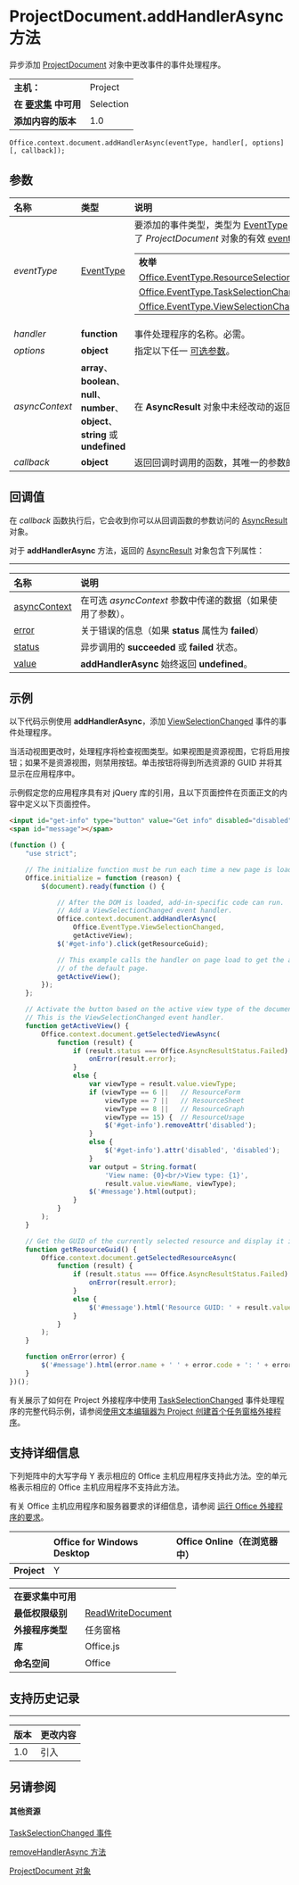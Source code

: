 
# <a name="projectdocument.addhandlerasync-method"></a>ProjectDocument.addHandlerAsync 方法
异步添加 [ProjectDocument](../../reference/shared/projectdocument.projectdocument.md) 对象中更改事件的事件处理程序。

|||
|:-----|:-----|
|**主机：**|Project|
|**在 [要求集](../../docs/overview/specify-office-hosts-and-api-requirements.md) 中可用**|Selection|
|**添加内容的版本**|1.0|

```
Office.context.document.addHandlerAsync(eventType, handler[, options][, callback]);
```


## <a name="parameters"></a>参数



|**名称**|**类型**|**说明**|
|:-----|:-----|:-----|
| _eventType_|[EventType](../../reference/shared/eventtype-enumeration.md)|要添加的事件类型，类型为 [EventType](../../reference/shared/eventtype-enumeration.md) 常数或其对应的文本值。必需。下表展示了 _ProjectDocument_ 对象的有效 [eventType](../../reference/shared/projectdocument.projectdocument.md) 自变量。<table><tr><td>**枚举**</td><td>**文本值**</td></tr><tr><td>[Office.EventType.ResourceSelectionChanged](../../reference/shared/projectdocument.resourceselectionchanged.event.md)</td><td>resourceSelectionChanged</td></tr><tr><td>[Office.EventType.TaskSelectionChanged](../../reference/shared/projectdocument.taskselectionchanged.event.md)</td><td>taskSelectionChanged</td></tr><tr><td>[Office.EventType.ViewSelectionChanged](../../reference/shared/projectdocument.viewselectionchanged.event.md)</td><td>viewSelectionChanged</td></tr></table>|
| _handler_|**function**|事件处理程序的名称。必需。|
| _options_|**object**|指定以下任一 [可选参数](../../docs/develop/asynchronous-programming-in-office-add-ins.md#passing-optional-parameters-to-asynchronous-methods)。|
| _asyncContext_|**array**、**boolean**、**null**、**number**、**object**、**string** 或 **undefined**|在 **AsyncResult** 对象中未经改动的返回的任何类型的用户定义项。|
| _callback_|**object**|返回回调时调用的函数，其唯一的参数的类型为 **AsyncResult** 。|

## <a name="callback-value"></a>回调值

在 _callback_ 函数执行后，它会收到你可以从回调函数的参数访问的 [AsyncResult](../../reference/shared/asyncresult.md) 对象。

对于 **addHandlerAsync** 方法，返回的 [AsyncResult](../../reference/shared/asyncresult.md) 对象包含下列属性：


****


|**名称**|**说明**|
|:-----|:-----|
|[asyncContext](../../reference/shared/asyncresult.asynccontext.md)|在可选 _asyncContext_ 参数中传递的数据（如果使用了参数）。|
|[error](../../reference/shared/asyncresult.error.md)|关于错误的信息（如果 **status** 属性为 **failed**）|
|[status](../../reference/shared/asyncresult.status.md)|异步调用的 **succeeded** 或 **failed** 状态。|
|[value](../../reference/shared/asyncresult.value.md)|**addHandlerAsync** 始终返回 **undefined**。|

## <a name="example"></a>示例

以下代码示例使用 **addHandlerAsync**，添加 [ViewSelectionChanged](../../reference/shared/projectdocument.viewselectionchanged.event.md) 事件的事件处理程序。

当活动视图更改时，处理程序将检查视图类型。如果视图是资源视图，它将启用按钮；如果不是资源视图，则禁用按钮。单击按钮将得到所选资源的 GUID 并将其显示在应用程序中。

示例假定您的应用程序具有对 jQuery 库的引用，且以下页面控件在页面正文的内容中定义以下页面控件。




```HTML
<input id="get-info" type="button" value="Get info" disabled="disabled" /><br />
<span id="message"></span>
```




```js
(function () {
    "use strict";

    // The initialize function must be run each time a new page is loaded.
    Office.initialize = function (reason) {
        $(document).ready(function () {

            // After the DOM is loaded, add-in-specific code can run.
            // Add a ViewSelectionChanged event handler.
            Office.context.document.addHandlerAsync(
                Office.EventType.ViewSelectionChanged,
                getActiveView);
            $('#get-info').click(getResourceGuid);

            // This example calls the handler on page load to get the active view
            // of the default page.
            getActiveView();
        });
    };

    // Activate the button based on the active view type of the document.
    // This is the ViewSelectionChanged event handler.
    function getActiveView() {
        Office.context.document.getSelectedViewAsync(
            function (result) {
                if (result.status === Office.AsyncResultStatus.Failed) {
                    onError(result.error);
                }
                else {
                    var viewType = result.value.viewType;
                    if (viewType == 6 ||   // ResourceForm
                        viewType == 7 ||   // ResourceSheet
                        viewType == 8 ||   // ResourceGraph
                        viewType == 15) {  // ResourceUsage
                        $('#get-info').removeAttr('disabled');
                    }
                    else {
                        $('#get-info').attr('disabled', 'disabled');
                    }
                    var output = String.format(
                        'View name: {0}<br/>View type: {1}',
                        result.value.viewName, viewType);
                    $('#message').html(output);
                }
            }
        );
    }

    // Get the GUID of the currently selected resource and display it in the add-in.
    function getResourceGuid() {
        Office.context.document.getSelectedResourceAsync(
            function (result) {
                if (result.status === Office.AsyncResultStatus.Failed) {
                    onError(result.error);
                }
                else {
                    $('#message').html('Resource GUID: ' + result.value);
                }
            }
        );
    }

    function onError(error) {
        $('#message').html(error.name + ' ' + error.code + ': ' + error.message);
    }
})();
```

有关展示了如何在 Project 外接程序中使用 [TaskSelectionChanged](../../reference/shared/projectdocument.taskselectionchanged.event.md) 事件处理程序的完整代码示例，请参阅[使用文本编辑器为 Project 创建首个任务窗格外接程序](../../docs/project/create-your-first-task-pane-add-in-for-project-by-using-a-text-editor.md)。


## <a name="support-details"></a>支持详细信息


下列矩阵中的大写字母 Y 表示相应的 Office 主机应用程序支持此方法。空的单元格表示相应的 Office 主机应用程序不支持此方法。

有关 Office 主机应用程序和服务器要求的详细信息，请参阅 [运行 Office 外接程序的要求](../../docs/overview/requirements-for-running-office-add-ins.md)。


||**Office for Windows Desktop**|**Office Online（在浏览器中）**|
|:-----|:-----|:-----|
|**Project**|Y||

|||
|:-----|:-----|
|**在要求集中可用**||
|**最低权限级别**|[ReadWriteDocument](../../docs/develop/requesting-permissions-for-api-use-in-content-and-task-pane-add-ins.md)|
|**外接程序类型**|任务窗格|
|**库**|Office.js|
|**命名空间**|Office|

## <a name="support-history"></a>支持历史记录



****


|**版本**|**更改内容**|
|:-----|:-----|
|1.0|引入|

## <a name="see-also"></a>另请参阅



#### <a name="other-resources"></a>其他资源


[TaskSelectionChanged 事件](../../reference/shared/projectdocument.taskselectionchanged.event.md)

[removeHandlerAsync 方法](../../reference/shared/projectdocument.addhandlerasync.md)

[ProjectDocument 对象](../../reference/shared/projectdocument.projectdocument.md)

